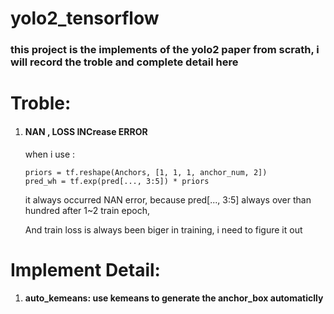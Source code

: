 # yolo2_tensorflow

### this project is the implements of the yolo2 paper from scrath, i will record the troble and complete detail here


# Troble:

1. #### NAN , LOSS INCrease ERROR 

   when i use :	

   ```
   priors = tf.reshape(Anchors, [1, 1, 1, anchor_num, 2])
   pred_wh = tf.exp(pred[..., 3:5]) * priors
   ```

      it always occurred NAN error, because pred[..., 3:5] always over than hundred after 1~2 train epoch,

   And train loss is always been biger in training, i need to figure it out


# Implement Detail:

1. #### auto_kemeans: use kemeans to generate the anchor_box automaticlly

   
